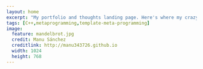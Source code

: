 ```yaml
---
layout: home
excerpt: "My portfolio and thoughts landing page. Here's where my crazy stuff is compiled."
tags: [C++,metaprogramming,template-meta-programming]
image:
  feature: mandelbrot.jpg
  credit: Manu Sánchez
  creditlink: http://manu343726.github.io
  width: 1024
  height: 768
---
```

